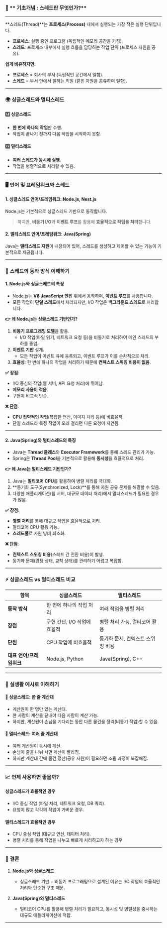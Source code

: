 ### 🔑 ** 기초개념 : 스레드란 무엇인가?**

---

**스레드(Thread)**는 **프로세스(Process)** 내에서 실행되는 가장 작은 실행 단위입니다.  
- **프로세스**: 실행 중인 프로그램 (독립적인 메모리 공간을 가짐).  
- **스레드**: 프로세스 내부에서 실행 흐름을 담당하는 작업 단위 (프로세스 자원을 공유).

**쉽게 비유하자면:**  
- **프로세스** = 회사의 부서 (독립적인 공간에서 일함).  
- **스레드** = 부서 안에서 일하는 직원 (같은 자원을 공유하며 일함).

---

### 🌍 **싱글스레드와 멀티스레드**

#### 1️⃣ **싱글스레드**  
- **한 번에 하나의 작업**만 수행.  
- 작업이 끝나기 전까지 다음 작업을 시작하지 못함.

#### 2️⃣ **멀티스레드**  
- **여러 스레드가 동시에 실행**.  
- 작업을 병렬적으로 처리할 수 있음.

---

### 🖥 **언어 및 프레임워크와 스레드**

#### **1. 싱글스레드 언어/프레임워크**: **Node.js, Nest.js**  
Node.js는 기본적으로 싱글스레드 기반으로 동작합니다.  
> 하지만, **비동기 I/O**와 **이벤트 루프**를 활용해 **효율적으로 작업을 처리**합니다.

#### **2. 멀티스레드 언어/프레임워크**: **Java(Spring)**  
Java는 **멀티스레드 지원**이 내장되어 있어, 스레드를 생성하고 제어할 수 있는 기능이 기본적으로 제공됩니다.

---

### 🧠 **스레드의 동작 방식 이해하기**

#### **1. Node.js와 싱글스레드의 특징**  
- Node.js는 **V8 JavaScript 엔진** 위에서 동작하며, **이벤트 루프**를 사용합니다.
- 모든 작업이 **단일 스레드**에서 처리되지만, I/O 작업은 **백그라운드 스레드**로 처리합니다.

**👉 왜 Node.js는 싱글스레드 기반인가?**
1. **비동기 프로그래밍 모델**을 활용.
   - I/O 작업(파일 읽기, 네트워크 요청 등)을 비동기로 처리하여 메인 스레드의 부하를 줄임.
2. **이벤트 기반** 설계.
   - 모든 작업이 이벤트 큐에 등록되고, 이벤트 루프가 이를 순차적으로 처리.
3. **효율성**: 한 번에 하나의 작업을 처리하기 때문에 **컨텍스트 스위칭 비용이 없음**.

**✅ 장점**:
- I/O 중심의 작업(웹 서버, API 요청 처리)에 뛰어남.
- **메모리 사용이 적음**.  
- 구현이 비교적 단순.  

**❌ 단점**:
- **CPU 집약적인 작업**(복잡한 연산, 이미지 처리 등)에 비효율적.
- 단일 스레드라 특정 작업이 오래 걸리면 다른 요청이 지연됨.

---

#### **2. Java(Spring)와 멀티스레드의 특징**  
- Java는 **Thread 클래스**와 **Executor Framework**를 통해 스레드 관리가 가능.
- Spring은 **Thread Pool**을 기본적으로 활용해 **동시성**을 효율적으로 처리.

**👉 왜 Java는 멀티스레드 기반인가?**
1. Java는 **멀티코어 CPU**를 활용하여 병렬 처리를 극대화.
2. **동기화 도구(Synchronized, Lock)**를 통해 자원 공유 문제를 해결할 수 있음.
3. 다양한 애플리케이션(웹 서버, 대규모 데이터 처리)에서 멀티스레드가 필요한 경우가 많음.

**✅ 장점**:
- **병렬 처리**를 통해 대규모 작업을 효율적으로 처리.
- 멀티코어 CPU 활용 가능.  
- **스레드풀**로 자원 낭비 최소화.  

**❌ 단점**:
- **컨텍스트 스위칭 비용**(스레드 간 전환 비용)이 발생.
- 동기화 문제(경쟁 상태, 교착 상태)를 관리하기 어렵고 복잡함.

---

### ⚡️ **싱글스레드 vs 멀티스레드 비교**

| **항목**          | **싱글스레드**                     | **멀티스레드**                  |
|------------------|----------------------------------|--------------------------------|
| **동작 방식**      | 한 번에 하나의 작업 처리             | 여러 작업을 병렬 처리             |
| **장점**          | 구현 간단, I/O 작업에 효율적         | 병렬 처리 가능, 멀티코어 활용      |
| **단점**          | CPU 작업에 비효율적                 | 동기화 문제, 컨텍스트 스위칭 비용  |
| **대표 언어/프레임워크** | Node.js, Python                 | Java(Spring), C++             |

---

### 🚀 **실생활 예시로 이해하기**

#### 🛒 **싱글스레드: 한 줄 계산대**  
- 계산원이 한 명만 있는 계산대.
- 한 사람이 계산을 끝내야 다음 사람이 계산 가능.
- 하지만, 계산원이 손님을 기다리는 동안 다른 물건을 정리(비동기 작업)할 수 있음.

#### 🏢 **멀티스레드: 여러 줄 계산대**  
- 여러 계산원이 동시에 계산.
- 손님이 줄을 나눠 서면 계산이 빨라짐.
- 하지만 계산대 간에 물건 정산(공유 자원)이 필요하면 조율 과정이 복잡해짐.

---

### 📈 **언제 사용하면 좋을까?**

#### **싱글스레드가 효율적인 경우**
- I/O 중심 작업 (파일 처리, 네트워크 요청, DB 쿼리).
- 요청이 많고 각각의 작업이 가벼운 경우.

#### **멀티스레드가 효율적인 경우**
- CPU 중심 작업 (대규모 연산, 데이터 처리).
- 병렬 처리를 통해 작업을 나누고 빠르게 처리하고자 하는 경우.

---

### 🎯 **결론**

1. **Node.js와 싱글스레드**  
   - 싱글스레드 기반 + 비동기 프로그래밍으로 설계된 이유는 I/O 작업의 효율적인 처리와 단순한 구조 때문.

2. **Java(Spring)와 멀티스레드**  
   - 멀티코어 CPU를 활용해 병렬 처리가 필요하고, 동시성 및 병렬성을 중시하는 대규모 애플리케이션에 적합.

---




